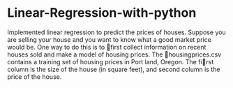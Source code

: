 # Linear-Regression-with-python
Implemented linear regression to predict the prices of houses.
Suppose you are selling your house and you want to know what a good market price would be. One way to do this is to first collect information on recent houses sold and make a model of housing prices. The housingprices.csv contains a training set of housing prices in Port land, Oregon. The first column is the size of the house (in square feet), and second column is the price of the house.
